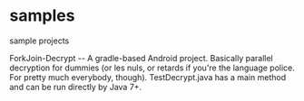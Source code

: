 # samples
sample projects

ForkJoin-Decrypt -- A gradle-based Android project. Basically parallel decryption for dummies (or les nuls, or retards if you're the language police. For pretty much everybody, though). TestDecrypt.java has a main method and can be run directly by Java 7+.
